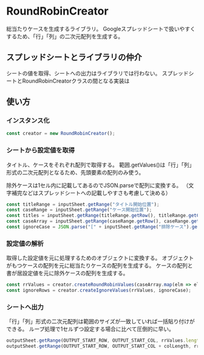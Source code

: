 # RoundRobinCreator

総当たりケースを生成するライブラリ。
Googleスプレッドシートで扱いやすくするため、「行」「列」の二次元配列を生成する。

## スプレッドシートとライブラリの仲介

シートの値を取得、シートへの出力はライブラリでは行わない。
スプレッドシートとRoundRobinCreatorクラスの間となる実装は

## 使い方

### インスタンス化

~~~javascript
const creator = new RoundRobinCreator();
~~~

### シートから設定値を取得

タイトル、ケースをそれぞれ配列で取得する。
範囲.getValues()は「行」「列」形式の二次元配列となるため、先頭要素の配列のみ使う。

除外ケースは1セル内に記載してあるのでJSON.parseで配列に変換する。
（文字補完などはスプレッドシートへの記載しやすさも考慮して決める）

~~~javascript
const titleRange = inputSheet.getRange("タイトル開始位置");
const caseRange = inputSheet.getRange("ケース開始位置");
const titles = inputSheet.getRange(titleRange.getRow(), titleRange.getColumn(), 1, inColLen).getValues()[0];
const caseArray = inputSheet.getRange(caseRange.getRow(), caseRange.getColumn(), 1, inColLen).getValues()[0];
const ignoreCase = JSON.parse("[" + inputSheet.getRange("排除ケース").getValue() + "]");
 ~~~

### 設定値の解析

取得した設定値を元に処理するためのオブジェクトに変換する。
オブジェクトがもつケースの配列を元に総当たりケースの配列を生成する。
ケースの配列と書が居設定値を元に除外ケースの配列を生成する。

~~~javascript
const rrValues = creator.createRoundRobinValues(caseArray.map(elm => elm.split("\n")));
const ignoreRows = creator.createIgnoreValues(rrValues, ignoreCase);
~~~

### シートへ出力

「行」「列」形式の二次元配列は範囲のサイズが一致していれば一括貼り付けができる。
ループ処理で1セルずつ設定する場合に比べて圧倒的に早い。

~~~javascript
outputSheet.getRange(OUTPUT_START_ROW, OUTPUT_START_COL, rrValues.length, colLength).setValues(rrValues);
outputSheet.getRange(OUTPUT_START_ROW, OUTPUT_START_COL + colLength, rrValues.length, 1).setValues(ignoreRows);
~~~
